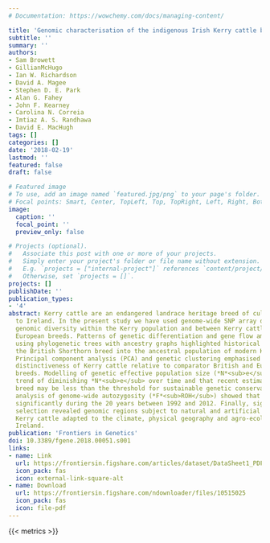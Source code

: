 ```yaml
---
# Documentation: https://wowchemy.com/docs/managing-content/

title: 'Genomic characterisation of the indigenous Irish Kerry cattle breed: DataSheet1.pdf'
subtitle: ''
summary: ''
authors:
- Sam Browett
- GillianMcHugo
- Ian W. Richardson
- David A. Magee
- Stephen D. E. Park
- Alan G. Fahey
- John F. Kearney
- Carolina N. Correia
- Imtiaz A. S. Randhawa
- David E. MacHugh
tags: []
categories: []
date: '2018-02-19'
lastmod: ''
featured: false
draft: false

# Featured image
# To use, add an image named `featured.jpg/png` to your page's folder.
# Focal points: Smart, Center, TopLeft, Top, TopRight, Left, Right, BottomLeft, Bottom, BottomRight.
image:
  caption: ''
  focal_point: ''
  preview_only: false

# Projects (optional).
#   Associate this post with one or more of your projects.
#   Simply enter your project's folder or file name without extension.
#   E.g. `projects = ["internal-project"]` references `content/project/deep-learning/index.md`.
#   Otherwise, set `projects = []`.
projects: []
publishDate: ''
publication_types:
- '4'
abstract: Kerry cattle are an endangered landrace heritage breed of cultural importance
  to Ireland. In the present study we have used genome-wide SNP array data to evaluate
  genomic diversity within the Kerry population and between Kerry cattle and other
  European breeds. Patterns of genetic differentiation and gene flow among breeds
  using phylogenetic trees with ancestry graphs highlighted historical gene flow from
  the British Shorthorn breed into the ancestral population of modern Kerry cattle.
  Principal component analysis (PCA) and genetic clustering emphasised the genetic
  distinctiveness of Kerry cattle relative to comparator British and European cattle
  breeds. Modelling of genetic effective population size (*N*<sub>e</sub>) revealed a demographic
  trend of diminishing *N*<sub>e</sub> over time and that recent estimated *N*<sub>e</sub> values for the Kerry
  breed may be less than the threshold for sustainable genetic conservation. In addition,
  analysis of genome-wide autozygosity (*F*<sub>ROH</sub>) showed that genomic inbreeding has increased
  significantly during the 20 years between 1992 and 2012. Finally, signatures of
  selection revealed genomic regions subject to natural and artificial selection as
  Kerry cattle adapted to the climate, physical geography and agro-ecology of southwest
  Ireland.
publication: 'Frontiers in Genetics'
doi: 10.3389/fgene.2018.00051.s001
links:
- name: Link
  url: https://frontiersin.figshare.com/articles/dataset/DataSheet1_PDF/5900401
  icon_pack: fas
  icon: external-link-square-alt
- name: Download
  url: https://frontiersin.figshare.com/ndownloader/files/10515025
  icon_pack: fas
  icon: file-pdf
---
```

{{< metrics >}}